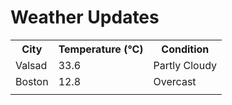 # Weather Updates

<!-- WEATHER-UPDATE-START -->
<table><tr><th>City</th><th>Temperature (°C)</th><th>Condition</th></tr><tr><td>Valsad</td><td>33.6</td><td>Partly Cloudy</td></tr><tr><td>Boston</td><td>12.8</td><td>Overcast</td></tr><tr><td></td><td></td><td></td></tr></table>
<!-- WEATHER-UPDATE-END -->

